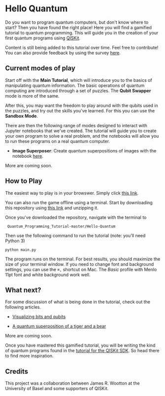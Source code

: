 # Hello Quantum

Do you want to program quantum computers, but don't know where to start? Then you have found the right place! Here you will find a gamified tutorial to quantum programming. This will guide you in the creation of your first quantum programs using [QISKit](https://qiskit.org).

Content is still being added to this tutorial over time. Feel free to contribute! You can also provide feedback by using the survey [here](http://www.surveygizmo.com/s3/4213712/helloquantum-cl).

## Current modes of play

Start off with the **Main Tutorial**, which will introduce you to the basics of manipulating quantum information. The basic operations of quantum computing are introduced through a set of puzzles. The **Qubit Swapper** mode is more of the same.

After this, you may want the freedom to play around with the qubits used in the puzzles, and try out the skills you've learned. For this you can use the **Sandbox Mode**.

There are then the following range of modes designed to interact with Jupyter notebooks that we've created. The tutorial will guide you to create your own program to solve a real problem, and the notebooks will allow you to run these programs on a real quantum computer.

* **Image Superposer**: Create quantum superpositions of images with the notebook [here](https://github.com/decodoku/Quantum_Programming_Tutorial/tree/master/image-superposer).

More are coming soon.

## How to Play

The easiest way to play is in your browswer. Simply click [this link](https://www.pythonanywhere.com/gists/a5d885816f7dc042a78df11ce6cf9652/main.py/ipython3/).

You can also run the game offline using a terminal. Start by downloading this repository using [this link](https://github.com/decodoku/Quantum_Programming_Tutorial/archive/master.zip) and unzipping it.

Once you've downloaded the repository, navigate with the terminal to

``` Quantum_Programming_Tutorial-master/Hello-Quantum```

Then use the following command to run the tutorial (note: you'll need Python 3)

```
python main.py
```

The program runs on the terminal. For best results, you should maximize the size of your terminal window. If you need to change font and background settings, you can use the `⌘,` shortcut on Mac. The *Basic* profile with Menlo 11pt font and white background work well.

## What next?

For some discussion of what is being done in the tutorial, check out the following articles.

* [Visualizing bits and qubits](https://medium.com/qiskitters/visualizing-bits-and-qubits-9af287047b28)

* [A quantum superposition of a tiger and a bear](https://medium.com/qiskitters/a-quantum-superposition-of-a-tiger-and-a-bear-b461e3b23908)

More are coming soon.

Once you have mastered this gamified tutorial, you will be writing the kind of quantum programs found in the [tutorial for the QISKit SDK](https://github.com/QISKit/qiskit-tutorial). So head there to find more inspiration.

## Credits

This project was a collaboration between James R. Wootton at the University of Basel and some supporters of QISKit.

